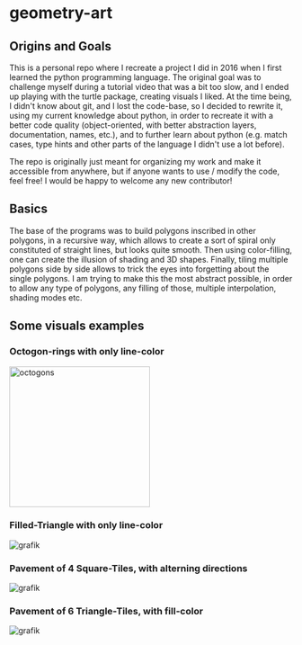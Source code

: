 # geometry-art

## Origins and Goals
This is a personal repo where I recreate a project I did in 2016 when I first learned the python programming language.
The original goal was to challenge myself during a tutorial video that was a bit too slow, and I ended up playing with 
the turtle package, creating visuals I liked. At the time being, I didn't know about git, and I lost the code-base, so
I decided to rewrite it, using my current knowledge about python, in order to recreate it with a better code quality
(object-oriented, with better abstraction layers, documentation, names, etc.), and to further learn about python 
(e.g. match cases, type hints and other parts of the language I didn't use a lot before).

The repo is originally just meant for organizing my work and make it accessible from anywhere, but if anyone wants 
to use / modify the code, feel free! I would be happy to welcome any new contributor!

## Basics
The base of the programs was to build polygons inscribed in other polygons, in a recursive way, which allows to create 
a sort of spiral only constituted of straight lines, but looks quite smooth. Then using color-filling, one can create 
the illusion of shading and 3D shapes. Finally, tiling multiple polygons side by side allows to trick the eyes into
forgetting about the single polygons.
I am trying to make this the most abstract possible, in order to allow any type of polygons, any filling of those, 
multiple interpolation, shading modes etc.

## Some visuals examples

### Octogon-rings with only line-color
<img src="https://user-images.githubusercontent.com/49560513/150682942-bf6a987e-5a66-41e6-89a0-0173a2a636b8.png" alt="octogons" width="250" height="250">

### Filled-Triangle with only line-color
![grafik](https://user-images.githubusercontent.com/49560513/150682948-532bdbb3-369d-48ca-b737-eea7f16e9735.png)

### Pavement of 4 Square-Tiles, with alterning directions
![grafik](https://user-images.githubusercontent.com/49560513/150682956-52abddb7-8157-4f60-beba-77ec3366ee8e.png)

### Pavement of 6 Triangle-Tiles, with fill-color
![grafik](https://user-images.githubusercontent.com/49560513/150682959-dd3061e9-aca6-4408-9d36-d561a868a644.png)
